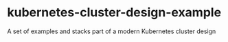# kubernetes-cluster-design-example
A set of examples and stacks part of a modern Kubernetes cluster design

